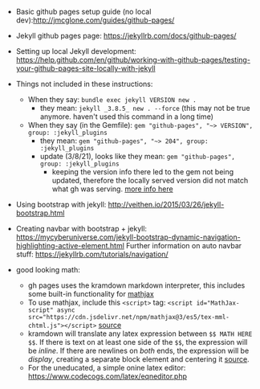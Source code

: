* Basic github pages setup guide (no local dev):http://jmcglone.com/guides/github-pages/

* Jekyll github pages page: https://jekyllrb.com/docs/github-pages/

* Setting up local Jekyll development: https://help.github.com/en/github/working-with-github-pages/testing-your-github-pages-site-locally-with-jekyll

* Things not included in these instructions:
  - When they say: `bundle exec jekyll VERSION new .`
    - they mean: `jekyll _3.8.5_ new . --force` (this may not be true anymore. haven't used this command in a long time)
  - When they say (in the Gemfile): `gem "github-pages", "~> VERSION", group: :jekyll_plugins`
    - they mean: `gem "github-pages", "~> 204", group: :jekyll_plugins`
    - update (3/8/21), looks like they mean: `gem "github-pages", group: :jekyll_plugins`
      - keeping the version info there led to the gem not being updated, therefore the locally served version did not match what gh was serving. [more info here](https://github.com/github/pages-gem)

* Using bootstrap with jekyll: http://veithen.io/2015/03/26/jekyll-bootstrap.html

* Creating navbar with bootstrap + jekyll: https://mycyberuniverse.com/jekyll-bootstrap-dynamic-navigation-highlighting-active-element.html Further information on auto navbar stuff: https://jekyllrb.com/tutorials/navigation/

* good looking math:
  - gh pages uses the kramdown markdown interpreter, this includes some built-in functionality for [mathjax](https://kramdown.gettalong.org/math_engine/mathjax.html)
  - To use mathjax, include this `<script>` tag: `<script id="MathJax-script" async src="https://cdn.jsdelivr.net/npm/mathjax@3/es5/tex-mml-chtml.js"></script>` [source](https://docs.mathjax.org/en/latest/web/start.html)
  - kramdown will translate any latex expression between `$$ MATH HERE $$`. If there is text on at least one side of the `$$`, the expression will be _inline_. If there are newlines on _both_ ends, the expression will be _display_, creating a separate block element and centering it [source](https://chrisyeh96.github.io/2020/03/29/mathjax3.html).
  - For the uneducated, a simple onine latex editor: <https://www.codecogs.com/latex/eqneditor.php>
